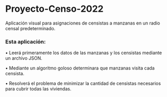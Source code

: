 # Proyecto-Censo-2022

Aplicación visual para asignaciones de censistas a manzanas en un radio censal predeterminado.

### Esta aplicación:

•	Leerá primeramente los datos de las manzanas y los censistas mediante un archivo JSON.

•	Mediante un algoritmo goloso determinara que manzanas visita cada censista.

•	Resolverá el problema de minimizar la cantidad de censistas necesarios para cubrir todas las viviendas.

